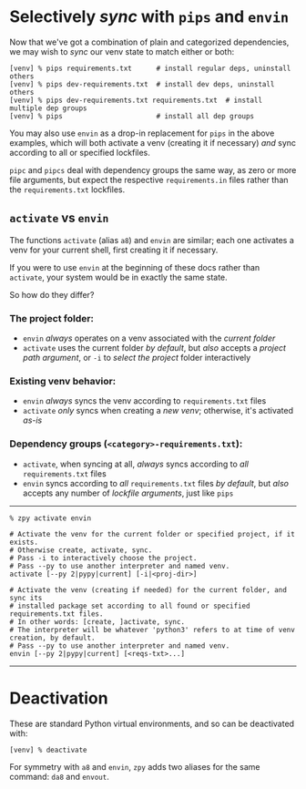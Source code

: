 # Selectively *sync* with `pips` and `envin`

Now that we've got a combination of plain
and categorized dependencies,
we may wish to *sync* our venv state to match
either or both:

```console
[venv] % pips requirements.txt      # install regular deps, uninstall others
[venv] % pips dev-requirements.txt  # install dev deps, uninstall others
[venv] % pips dev-requirements.txt requirements.txt  # install multiple dep groups
[venv] % pips                       # install all dep groups
```

You may also use `envin` as a drop-in replacement for `pips` in the above examples,
which will both activate a venv (creating it if necessary)
*and* sync according to all or specified lockfiles.

`pipc` and `pipcs` deal with dependency groups the same way,
as zero or more file arguments,
but expect the respective `requirements.in` files
rather than the `requirements.txt` lockfiles.

## `activate` vs `envin`

The functions `activate` (alias `a8`) and `envin`
are similar; each one activates a venv for your current shell,
first creating it if necessary.

If you were to use `envin` at the beginning of these docs rather than `activate`,
your system would be in exactly the same state.

So how do they differ?

### The project folder:

- `envin` *always* operates on a venv associated with the *current folder*
- `activate` uses the current folder *by default*,
  but *also* accepts a *project path argument*,
  or `-i` to *select the project* folder interactively

### Existing venv behavior:

- `envin` *always* syncs the venv according to `requirements.txt` files
- `activate` *only* syncs when creating a *new venv*;
  otherwise, it's activated *as-is*

### Dependency groups (`<category>-requirements.txt`):

- `activate`, when syncing at all, *always* syncs according to *all* `requirements.txt` files
- `envin` syncs according to *all* `requirements.txt` files *by default*,
  but *also* accepts any number of *lockfile arguments*, just like `pips`

---

```console
% zpy activate envin
```
```shell
# Activate the venv for the current folder or specified project, if it exists.
# Otherwise create, activate, sync.
# Pass -i to interactively choose the project.
# Pass --py to use another interpreter and named venv.
activate [--py 2|pypy|current] [-i|<proj-dir>]

# Activate the venv (creating if needed) for the current folder, and sync its
# installed package set according to all found or specified requirements.txt files.
# In other words: [create, ]activate, sync.
# The interpreter will be whatever 'python3' refers to at time of venv creation, by default.
# Pass --py to use another interpreter and named venv.
envin [--py 2|pypy|current] [<reqs-txt>...]
```

---

# Deactivation

These are standard Python virtual environments,
and so can be deactivated with:

```console
[venv] % deactivate
```

For symmetry with `a8` and `envin`, `zpy` adds two aliases for the same command:
`da8` and `envout`.
